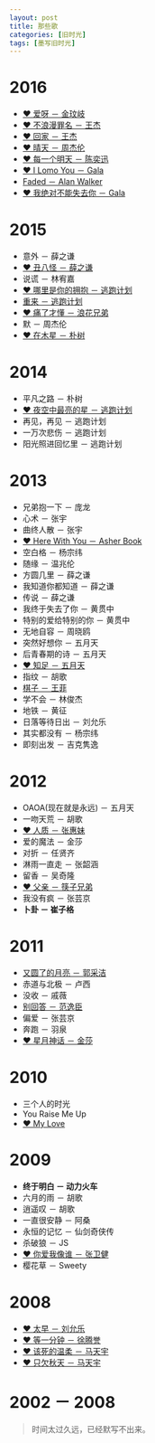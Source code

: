 ```yaml
---
layout: post
title: 那些歌
categories: [旧时光]
tags: [墨写旧时光]
---
```


# 2016
- [❤ 爱呀  －  金玟岐](http://music.163.com/#/song?id=28285912)
- [❤ 不浪漫罪名 － 王杰](http://music.163.com/#/song?id=156846)
- [❤ 回家 － 王杰](http://music.163.com/#/song?id=157336)
- [❤ 晴天 － 周杰伦](http://music.163.com/#/song?id=186016)
- [❤ 每一个明天 － 陈奕迅](http://music.163.com/#/song?id=28160871)
- [❤ I Lomo You  －  Gala](http://music.163.com/#/m/song?id=28815416)
- [Faded － Alan Walker](http://music.163.com/#/song?id=36990266)
- [❤ 我绝对不能失去你 － Gala](http://music.163.com/#/song?id=29535690)

# 2015

- 意外 － 薛之谦
- [❤ 丑八怪 － 薛之谦](http://music.163.com/#/m/song?id=27808044)
- 说谎 － 林宥嘉
- [❤ 哪里是你的拥抱 － 逃跑计划](http://music.163.com/#/m/song?id=25706283)
- [重来 － 逃跑计划](http://music.163.com/#/song?id=415793539)
- [❤ 痛了才懂 － 浪花兄弟](http://music.163.com/#/m/song?id=5234586)
- 默 － 周杰伦
- [❤ 在木星 － 朴树](http://music.163.com/#/m/song?id=33419478)

# 2014

- 平凡之路 － 朴树
- [❤ 夜空中最亮的星 － 逃跑计划](http://music.163.com/#/m/song?id=25706282)
- 再见，再见 － 逃跑计划
- 一万次悲伤 － 逃跑计划
- 阳光照进回忆里 － 逃跑计划

# 2013

- 兄弟抱一下 － 庞龙
- 心术 － 张宇
- 曲终人散 － 张宇
- [❤ Here With You － Asher Book](http://music.163.com/#/song?id=27583305)
- 空白格 － 杨宗纬
- 随缘 － 温兆伦
- 方圆几里 － 薛之谦
- 我知道你都知道 － 薛之谦
- 传说 － 薛之谦
- 我终于失去了你 － 黄贯中
- 特别的爱给特别的你 － 黄贯中
- 无地自容 － 周晓鸥
- 突然好想你 － 五月天
- 后青春期的诗 － 五月天
- [❤ 知足 － 五月天](http://music.163.com/#/m/song?id=385965)
- 指纹 － 胡歌
- [棋子 － 王菲](http://music.163.com/#/song?id=299092)
- 学不会 － 林俊杰
- 地铁 － 黄征
- 日落等待日出 － 刘允乐
- 其实都没有 － 杨宗纬
- 即刻出发 － 吉克隽逸

# 2012

- OAOA(现在就是永远) － 五月天
- 一吻天荒 － 胡歌
- [❤ 人质 － 张惠妹](http://music.163.com/#/song?id=327096)
- 爱的魔法 － 金莎
- 对折 － 任贤齐
- 淋雨一直走 － 张韶涵
- 留香 － 吴奇隆
- [❤ 父亲 － 筷子兄弟](http://music.163.com/#/m/song?id=362996)
- 我没有疯 － 张芸京
- **卜卦 － 崔子格**

# 2011

- [又圆了的月亮 － 郭采洁](http://music.163.com/#/song?id=233918)
- 赤道与北极 － 卢西
- 没收 － 戚薇
- [别回答 － 范逸臣](http://music.163.com/song?id=362821)
- 偏爱 － 张芸京
- 奔跑 － 羽泉
- [❤ 星月神话 － 金莎](http://music.163.com/#/m/song?id=247512)

# 2010

- 三个人的时光
- You Raise Me Up
- [❤ My Love](http://music.163.com/#/m/song?id=2081057)

# 2009

- **终于明白 － 动力火车**
- 六月的雨 － 胡歌
- 逍遥叹 － 胡歌
- 一直很安静 － 阿桑
- 永恒的记忆 － 仙剑奇侠传
- 杀破狼 － JS
- [❤ 你爱我像谁 － 张卫健](http://music.163.com/#/m/song?id=189477)
- 樱花草 － Sweety

# 2008

- [❤ 太早 － 刘允乐](http://music.163.com/#/m/song?id=126946)
- [❤ 等一分钟 － 徐腾誉](http://music.163.com/#/m/song?id=169741)
- [❤ 该死的温柔 － 马天宇](http://music.163.com/#/m/song?id=135394)
- [❤ 只欠秋天 － 马天宇](http://music.163.com/#/m/song?id=135397)



# 2002 － 2008

> 时间太过久远，已经默写不出来。
